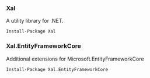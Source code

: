 ### Xal

A utility library for .NET.

```
Install-Package Xal
```

### Xal.EntityFrameworkCore

Additional extensions for Microsoft.EntityFrameworkCore

```
Install-Package Xal.EntityFrameworkCore
```